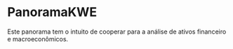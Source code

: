 # PanoramaKWE
Este panorama tem o intuito de cooperar para a análise de ativos financeiro e macroeconômicos.
